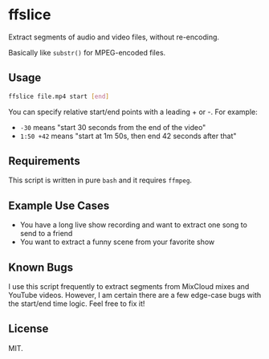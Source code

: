 # ffslice

Extract segments of audio and video files, without re-encoding.

Basically like `substr()` for MPEG-encoded files.


## Usage

```sh
ffslice file.mp4 start [end]
```

You can specify relative start/end points with a leading + or -. For example:

+ `-30` means "start 30 seconds from the end of the video"
+ `1:50 +42` means "start at 1m 50s, then end 42 seconds after that"

## Requirements

This script is written in pure `bash` and it requires `ffmpeg`.

## Example Use Cases

- You have a long live show recording and want to extract one song to send to a friend
- You want to extract a funny scene from your favorite show

## Known Bugs

I use this script frequently to extract segments from MixCloud mixes and YouTube
videos. However, I am certain there are a few edge-case bugs with the start/end
time logic. Feel free to fix it!

## License

MIT.
